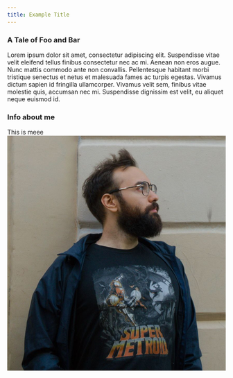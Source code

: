 ```yaml
---
title: Example Title
---
```


### A Tale of Foo and Bar

Lorem ipsum dolor sit amet, consectetur adipiscing elit. Suspendisse vitae velit eleifend tellus finibus consectetur nec ac mi. Aenean non eros augue. Nunc mattis commodo ante non convallis. Pellentesque habitant morbi tristique senectus et netus et malesuada fames ac turpis egestas. Vivamus dictum sapien id fringilla ullamcorper. Vivamus velit sem, finibus vitae molestie quis, accumsan nec mi. Suspendisse dignissim est velit, eu aliquet neque euismod id.

### Info about me

This is meee
![my big fatass](/files/me.jpg)
